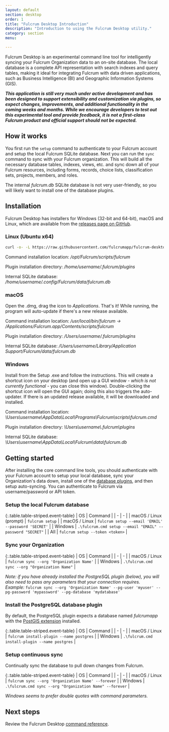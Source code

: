 ```yaml
---
layout: default
section: desktop
order: 1
title: "Fulcrum Desktop Introduction"
description: "Introduction to using the Fulcrum Desktop utility."
category: section
menu:

---
```


Fulcrum Desktop is an experimental command line tool for intelligently syncing your Fulcrum Organization data to an on-site database. The local database is a complete API representation with search indexes and query tables, making it ideal for integrating Fulcrum with data driven applications, such as Business Intelligence (BI) and Geographic Information Systems (GIS).

_**This application is still very much under active development and has been designed to support extensibility and customization via plugins, so expect changes, improvements, and additional functionality in the coming weeks and months. While we encourage developers to test out this experimental tool and provide feedback, it is not a first-class Fulcrum product and official support should not be expected.**_

## How it works

You first run the `setup` command to authenticate to your Fulcrum account and setup the local Fulcrum SQLite database. Next you can run the `sync` command to sync with your Fulcrum organization. This will build all the necessary database tables, indexes, views, etc. and sync down all of your Fulcrum resources, including forms, records, choice lists, classification sets, projects, members, and roles.

The internal _fulcrum.db_ SQLite database is not very user-friendly, so you will likely want to install one of the database plugins.

## Installation

Fulcrum Desktop has installers for Windows (32-bit and 64-bit), macOS and Linux, which are available from the [releases page on GitHub](https://github.com/fulcrumapp/fulcrum-desktop/releases).

### Linux (Ubuntu x64)

```sh
curl -o- -L https://raw.githubusercontent.com/fulcrumapp/fulcrum-desktop/master/install.sh | sudo bash
```

Command installation location: _/opt/Fulcrum/scripts/fulcrum_

Plugin installation directory: _/home/username/.fulcrum/plugins_

Internal SQLite database: _/home/username/.config/Fulcrum/data/fulcrum.db_

### macOS

Open the .dmg, drag the icon to _Applications_. That's it! While running, the program will auto-update if there's a new release available.

Command installation location: _/usr/local/bin/fulcrum -> /Applications/Fulcrum.app/Contents/scripts/fulcrum_

Plugin installation directory: _/Users/username/.fulcrum/plugins_

Internal SQLite database: _/Users/username/Library/Application Support/Fulcrum/data/fulcrum.db_

### Windows

Install from the Setup .exe and follow the instructions. This will create a shortcut icon on your desktop (and open up a GUI window - _which is not currently functional_ - you can close this window). Double-clicking the shortcut icon will open the GUI again; doing this also triggers the auto-updater. If there is an updated release available, it will be downloaded and installed.

Command installation location: _\Users\username\AppData\Local\Programs\Fulcrum\scripts\fulcrum.cmd_

Plugin installation directory: _\Users\username\\.fulcrum\plugins_

Internal SQLite database: _\Users\username\AppData\Local\Fulcrum\data\fulcrum.db_

## Getting started

After installing the core command line tools, you should authenticate with your Fulcrum account to setup your local database, sync your Organization's data down, install one of the [database plugins](/desktop/plugins/#database-plugins), and then setup auto-syncing. You can authenticate to Fulcrum via username/password or API token.

### Setup the local Fulcrum database

{:.table.table-striped.event-table}
| OS | Command |
| - | - |
| macOS / Linux (prompt) | `fulcrum setup` |
| macOS / Linux  | `fulcrum setup --email 'EMAIL' --password 'SECRET'` |
| Windows | `.\fulcrum.cmd setup --email "EMAIL" --password "SECRET"` |
| All | `fulcrum setup --token <token>` |

### Sync your Organization

{:.table.table-striped.event-table}
| OS | Command |
| - | - |
| macOS / Linux  | `fulcrum sync --org 'Organization Name'`  |
| Windows | `.\fulcrum.cmd sync --org "Organization Name"` |

_Note: if you have already installed the PostgreSQL plugin (below), you will also need to pass any parameters that your connection requires._  
_Example:_ `fulcrum sync --org 'Organization Name' --pg-user 'myuser' --pg-password 'mypassword' --pg-database 'mydatabase'`

### Install the PostgreSQL database plugin

By default, the PostgreSQL plugin expects a database named _fulcrumapp_ with the [PostGIS extension](http://www.postgis.net/) installed.

{:.table.table-striped.event-table}
| OS | Command |
| - | - |
| macOS / Linux  | `fulcrum install-plugin --name postgres`  |
| Windows | `.\fulcrum.cmd install-plugin --name postgres` |

### Setup continuous sync

Continually sync the database to pull down changes from Fulcrum.

{:.table.table-striped.event-table}
| OS | Command |
| - | - |
| macOS / Linux  | `fulcrum sync --org 'Organization Name' --forever`  |
| Windows | `.\fulcrum.cmd sync --org "Organization Name" --forever` |

_Windows seems to prefer double quotes with command parameters._

## Next steps

Review the Fulcrum Desktop [command reference](/desktop/reference).
